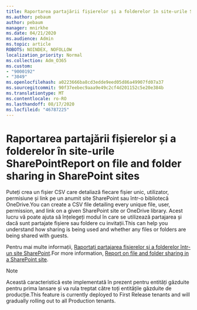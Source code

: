 ```yaml
---
title: Raportarea partajării fișierelor și a folderelor în site-urile SharePoint
ms.author: pebaum
author: pebaum
manager: mnirkhe
ms.date: 04/21/2020
ms.audience: Admin
ms.topic: article
ROBOTS: NOINDEX, NOFOLLOW
localization_priority: Normal
ms.collection: Adm_O365
ms.custom:
- "9000192"
- "3049"
ms.openlocfilehash: a0223666ba8cd3edde9eed05d86a49907fd07a37
ms.sourcegitcommit: 90f37eebec9aaa9e49c2cf4d201152c5e20e384b
ms.translationtype: MT
ms.contentlocale: ro-RO
ms.lasthandoff: 08/17/2020
ms.locfileid: "46787225"
---
```

# <a name="report-on-file-and-folder-sharing-in-sharepoint-sites"></a><span data-ttu-id="40360-102">Raportarea partajării fișierelor și a folderelor în site-urile SharePoint</span><span class="sxs-lookup"><span data-stu-id="40360-102">Report on file and folder sharing in SharePoint sites</span></span>

<span data-ttu-id="40360-103">Puteți crea un fișier CSV care detaliază fiecare fișier unic, utilizator, permisiune și link pe un anumit site SharePoint sau într-o bibliotecă OneDrive.</span><span class="sxs-lookup"><span data-stu-id="40360-103">You can create a CSV file detailing every unique file, user, permission, and link on a given SharePoint site or OneDrive library.</span></span> <span data-ttu-id="40360-104">Acest lucru vă poate ajuta să înțelegeți modul în care se utilizează partajarea și dacă sunt partajate fișiere sau foldere cu invitații.</span><span class="sxs-lookup"><span data-stu-id="40360-104">This can help you understand how sharing is being used and whether any files or folders are being shared with guests.</span></span>

<span data-ttu-id="40360-105">Pentru mai multe informații, [Raportați partajarea fișierelor și a folderelor într-un site SharePoint](https://docs.microsoft.com/sharepoint/sharing-reports).</span><span class="sxs-lookup"><span data-stu-id="40360-105">For more information, [Report on file and folder sharing in a SharePoint site](https://docs.microsoft.com/sharepoint/sharing-reports).</span></span>

> [!NOTE]
> <span data-ttu-id="40360-106">Această caracteristică este implementată în prezent pentru entități găzduite pentru prima lansare și va rula treptat către toți entitățile găzduite de producție.</span><span class="sxs-lookup"><span data-stu-id="40360-106">This feature is currently deployed to First Release tenants and will gradually rolling out to all Production tenants.</span></span>